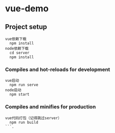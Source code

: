 # vue-demo

## Project setup
```
vue依赖下载
  npm install
node依赖下载
  cd server
  npm install
```

### Compiles and hot-reloads for development
```
vue启动
  npm run serve
node启动
  npm start
```

### Compiles and minifies for production
```
vue代码打包（记得跳过server）
  npm run build
```.
